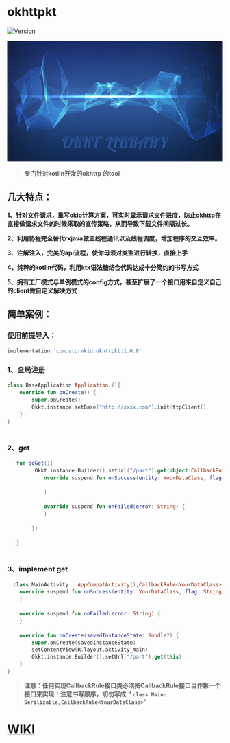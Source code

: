 # okhttpkt
[ ![Version](https://api.bintray.com/packages/stokid/library/okhttpkt/images/download.svg?version=1.0.8) ](https://bintray.com/stokid/library/okhttpkt/1.0.8/link)

![img](readme/OKKT.jpg)

>**专门针对kotlin开发的okhttp 的tool**

## 几大特点：
**1、针对文件请求，重写okio计算方案，可实时显示请求文件进度，防止okhttp在直接做请求文件的时候采取的直传策略，从而导致下载文件间隔过长。**

**2、利用协程完全替代rxjava做主线程通讯以及线程调度，增加程序的交互效率。**

**3、注解注入，完美的api流程，使你毋须对类型进行转换，直接上手**

**4、纯粹的kotlin代码，利用ktx语法糖结合代码达成十分简约的书写方式**

**5、拥有工厂模式与单例模式的config方式，甚至扩展了一个接口用来自定义自己的client做自定义解决方式**

## 简单案例：

### 使用前提导入：
```gradle
implementation 'com.stormkid:okhttpkt:1.0.8'
```

### 1、全局注册

```kotlin
class BaseApplication:Application (){
    override fun onCreate() {
        super.onCreate()
        Okkt.instance.setBase("http://xxxx.com").initHttpClient()
    }
}
    
```

### 2、get
```kotlin
   fun doGet(){
         Okkt.instance.Builder().setUrl("/part").get(object:CallbackRule<YourDataClass>{
            override suspend fun onSuccess(entity: YourDataClass, flag: String) {
                
            }

            override suspend fun onFailed(error: String) {
            }

        })
  
   }
  
```

### 3、implement get
```kotlin
  class MainActivity : AppCompatActivity(),CallbackRule<YourDataClass> ,Serializable{
    override suspend fun onSuccess(entity: YourDataClass, flag: String) {
    }

    override suspend fun onFailed(error: String) {
    }

    override fun onCreate(savedInstanceState: Bundle?) {
        super.onCreate(savedInstanceState)
        setContentView(R.layout.activity_main)
        Okkt.instance.Builder().setUrl("/part").get(this)
    }
}
```
> **注意：任何实现CallbackRule接口类必须把CallbackRule接口当作第一个接口来实现！注意书写顺序，切勿写成:"
```class Main: Serilizable,CallbackRule<YourDataClass>```"**


# [WIKI](https://github.com/StormKid/okhttpkt/wiki)

